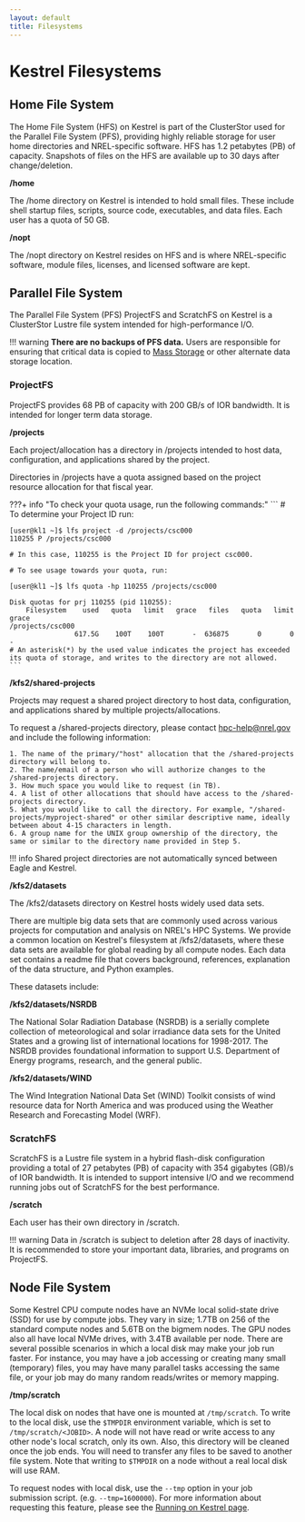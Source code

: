 ```yaml
---
layout: default
title: Filesystems
---
```

# Kestrel Filesystems


## Home File System

The Home File System (HFS) on Kestrel is part of the ClusterStor used for the Parallel File System (PFS), providing highly reliable storage for user home directories and NREL-specific software. HFS has 1.2 petabytes (PB) of capacity. Snapshots of files on the HFS are available up to 30 days after change/deletion. 

**/home**

The /home directory on Kestrel is intended to hold small files. These include shell startup files, scripts, source code, executables, and data files. Each user has a quota of 50 GB.

**/nopt**

The /nopt directory on Kestrel resides on HFS and is where NREL-specific software, module files, licenses, and licensed software are kept.

## Parallel File System

The Parallel File System (PFS) ProjectFS and ScratchFS on Kestrel is a ClusterStor Lustre file system intended for high-performance I/O. 

!!! warning 
    **There are no backups of PFS data.**  Users are responsible for ensuring that critical data is copied to [Mass Storage](../../Managing_Data/mss.md) or other alternate data storage location.

### ProjectFS

ProjectFS provides 68 PB of capacity with 200 GB/s of IOR bandwidth. It is intended for longer term data storage.

**/projects**

Each project/allocation has a directory in /projects intended to host data, configuration, and applications shared by the project.

Directories in /projects have a quota assigned based on the project resource allocation for that fiscal year. 

???+ info "To check your quota usage, run the following commands:"
    ```
    # To determine your Project ID run:

    [user@kl1 ~]$ lfs project -d /projects/csc000
    110255 P /projects/csc000

    # In this case, 110255 is the Project ID for project csc000.

    # To see usage towards your quota, run:

    [user@kl1 ~]$ lfs quota -hp 110255 /projects/csc000

    Disk quotas for prj 110255 (pid 110255):
        Filesystem    used   quota   limit   grace   files   quota   limit   grace 
    /projects/csc000    
                    617.5G    100T    100T       -  636875       0       0       -
    # An asterisk(*) by the used value indicates the project has exceeded its quota of storage, and writes to the directory are not allowed.
    ```

**/kfs2/shared-projects**

Projects may request a shared project directory to host data, configuration, and applications shared by multiple projects/allocations. 

To request a /shared-projects directory, please contact [hpc-help@nrel.gov](mailto:HPC-Help@nrel.gov) and include the following information:
```
1. The name of the primary/"host" allocation that the /shared-projects directory will belong to. 
2. The name/email of a person who will authorize changes to the /shared-projects directory. 
3. How much space you would like to request (in TB). 
4. A list of other allocations that should have access to the /shared-projects directory. 
5. What you would like to call the directory. For example, "/shared-projects/myproject-shared" or other similar descriptive name, ideally between about 4-15 characters in length. 
6. A group name for the UNIX group ownership of the directory, the same or similar to the directory name provided in Step 5. 
```

!!! info 
    Shared project directories are not automatically synced between Eagle and Kestrel. 

**/kfs2/datasets**

The /kfs2/datasets directory on Kestrel hosts widely used data sets.

There are multiple big data sets that are commonly used across various projects for computation and analysis on NREL's HPC Systems. We provide a common location on Kestrel's filesystem at /kfs2/datasets, where these data sets are available for global reading by all compute nodes. Each data set contains a readme file that covers background, references, explanation of the data structure, and Python examples.

These datasets include: 

**/kfs2/datasets/NSRDB**

The National Solar Radiation Database (NSRDB) is a serially complete collection of meteorological and solar irradiance data sets for the United States and a growing list of international locations for 1998-2017. The NSRDB provides foundational information to support U.S. Department of Energy programs, research, and the general public.

**/kfs2/datasets/WIND**

The Wind Integration National Data Set (WIND) Toolkit consists of wind resource data for North America and was produced using the Weather Research and Forecasting Model (WRF).

### ScratchFS

ScratchFS is a Lustre file system in a hybrid flash-disk configuration providing a total of 27 petabytes (PB) of capacity with 354 gigabytes (GB)/s of IOR bandwidth. It is intended to support intensive I/O and we recommend running jobs out of ScratchFS for the best performance. 

**/scratch**

Each user has their own directory in /scratch. 

!!! warning 
    Data in /scratch is subject to deletion after 28 days of inactivity. It is recommended to store your important data, libraries, and programs on ProjectFS. 

## Node File System

Some Kestrel CPU compute nodes have an NVMe local solid-state drive (SSD) for use by compute jobs. They vary in size; 1.7TB on 256 of the standard compute nodes and 5.6TB on the bigmem nodes. The GPU nodes also all have local NVMe drives, with 3.4TB available per node. There are several possible scenarios in which a local disk may make your job run faster. For instance, you may have a job accessing or creating many small (temporary) files, you may have many parallel tasks accessing the same file, or your job may do many random reads/writes or memory mapping.


**/tmp/scratch**

The local disk on nodes that have one is mounted at `/tmp/scratch`. To write to the local disk, use the `$TMPDIR` environment variable, which is set to `/tmp/scratch/<JOBID>`. A node will not have read or write access to any other node's local scratch, only its own. Also, this directory will be cleaned once the job ends. You will need to transfer any files to be saved to another file system. Note that writing to `$TMPDIR` on a node without a real local disk will use RAM. 

To request nodes with local disk, use the `--tmp` option in your job submission script. (e.g. `--tmp=1600000`). For more information about requesting this feature, please see the [Running on Kestrel page](./running.md).



